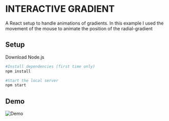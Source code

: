 # INTERACTIVE GRADIENT

A React setup to handle animations of gradients. In this example I used the movement of the mouse to animate the position of the radial-gradient

## Setup

Download Node.js

```bash
#Install dependencies (first time only)
npm install

#Start the local server
npm start

```

## Demo

![Demo](demo-gif.gif)
